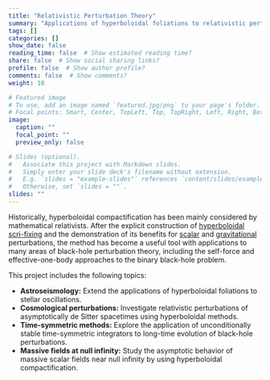 ```yaml
---
title: "Relativistic Perturbation Theory"
summary: "Applications of hyperboloidal foliations to relativistic perturbations of stars and black holes."
tags: []
categories: []
show_date: false
reading_time: false  # Show estimated reading time?
share: false  # Show social sharing links?
profile: false  # Show author profile?
comments: false  # Show comments?
weight: 10

# Featured image
# To use, add an image named `featured.jpg/png` to your page's folder.
# Focal points: Smart, Center, TopLeft, Top, TopRight, Left, Right, BottomLeft, Bottom, BottomRight.
image:
  caption: ""
  focal_point: ""
  preview_only: false

# Slides (optional).
#   Associate this project with Markdown slides.
#   Simply enter your slide deck's filename without extension.
#   E.g. `slides = "example-slides"` references `content/slides/example-slides.md`.
#   Otherwise, set `slides = ""`.
slides: ""
---
```


Historically, hyperboloidal compactification has been mainly considered by mathematical relativists. After the explicit construction of [hyperboloidal scri-fixing](/content/publication/zenginoğlu-2008-hyperboloidal/) and the demonstration of its benefits for [scalar](/content/publication/zenginoğlu-2008-tail/) and [gravitational](/content/publication/zenginoğlu-2009-gravitational/) perturbations, the method has become a useful tool with applications to many areas of black-hole perturbation theory, including the self-force and effective-one-body approaches to the binary black-hole problem.

This project includes the following topics:
- **Astroseismology:** Extend the applications of hyperboloidal foliations to stellar oscillations.
- **Cosmological perturbations:** Investigate relativistic perturbations of asymptotically de Sitter spacetimes using hyperboloidal methods.
- **Time-symmetric methods:** Explore the application of unconditionally stable time-symmetric integrators to long-time evolution of black-hole perturbations.
- **Massive fields at null infinity:** Study the asymptotic behavior of massive scalar fields near null infinity by using hyperboloidal compactification.